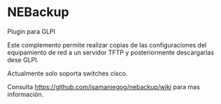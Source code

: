 # NEBackup
Plugin para GLPI

Este complemento permite realizar copias de las configuraciones del equipamiento de red a un servidor TFTP y posteriormente descargarlas dese GLPI.

Actualmente solo soporta switches cisco.

Consulta https://github.com/jsamaniegog/nebackup/wiki para mas información.
